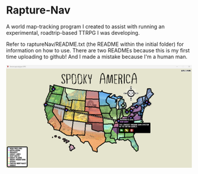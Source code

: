 # Rapture-Nav
A world map-tracking program I created to assist with running an experimental, roadtrip-based TTRPG I was developing.

Refer to raptureNav/README.txt (the README within the initial folder) for information on how to use. There are two READMEs because this is my first time uploading to github! And I made a mistake because I'm a human man.

![If you're wondering: Spooky America was one of the testing names for the TTRPG I made this tool for.](https://github.com/CMDresen/Rapture-Nav/blob/f8e8cc98d204fe498225a8fe411bd4f25f2cf641/raptureNav/images/Screenshot%202025-02-22%20234426.png)
